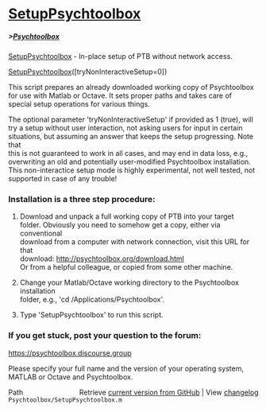 # [SetupPsychtoolbox](SetupPsychtoolbox)
##### >[Psychtoolbox](Psychtoolbox)

[SetupPsychtoolbox](SetupPsychtoolbox) - In-place setup of PTB without network access.  
  
[SetupPsychtoolbox](SetupPsychtoolbox)([tryNonInteractiveSetup=0])  
  
This script prepares an already downloaded working copy of Psychtoolbox  
for use with Matlab or Octave. It sets proper paths and takes care of  
special setup operations for various things.  
  
The optional parameter 'tryNonInteractiveSetup' if provided as 1 (true), will  
try a setup without user interaction, not asking users for input in certain  
situations, but assuming an answer that keeps the setup progressing. Note that  
this is not guaranteed to work in all cases, and may end in data loss, e.g.,  
overwriting an old and potentially user-modified Psychtoolbox installation.  
This non-interactice setup mode is highly experimental, not well tested, not  
supported in case of any trouble!  
  
### Installation is a three step procedure:  
  
1. Download and unpack a full working copy of PTB into your target  
folder. Obviously you need to somehow get a copy, either via conventional  
download from a computer with network connection, visit this URL for that  
download: http://psychtoolbox.org/download.html  
Or from a helpful colleague, or copied from some other machine.  
  
2. Change your Matlab/Octave working directory to the Psychtoolbox installation  
folder, e.g., 'cd /Applications/Psychtoolbox'.  
  
3. Type 'SetupPsychtoolbox' to run this script.  
  
  
### If you get stuck, post your question to the forum:  
  
https://psychtoolbox.discourse.group  
  
Please specify your full name and the version of your operating system,  
MATLAB or Octave and Psychtoolbox.  
  




<div class="code_header" style="text-align:right;">
  <span style="float:left;">Path&nbsp;&nbsp;</span> <span class="counter">Retrieve <a href=
  "https://raw.github.com/Psychtoolbox-3/Psychtoolbox-3/beta/Psychtoolbox/SetupPsychtoolbox.m">current version from GitHub</a> | View <a href=
  "https://github.com/Psychtoolbox-3/Psychtoolbox-3/commits/beta/Psychtoolbox/SetupPsychtoolbox.m">changelog</a></span>
</div>
<div class="code">
  <code>Psychtoolbox/SetupPsychtoolbox.m</code>
</div>

